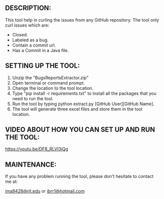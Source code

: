DESCRIPTION: 
------------
This tool help in curling the issues from any GitHub repository. The tool only curl issues which are:
- Closed.
- Labeled as a bug.
- Contain a commit url.
- Has a Commit in a Java file.


SETTING UP THE TOOL:
--------------------
1. Unzip the "BugsReportsExtractor.zip”
2. Open terminal or command prompt.
3. Change the location to the tool location.
4. Type "pip install -r requirements.txt" to install all the packages that you need to run the tool.
5. Run the tool by typing python extract.py [GitHub User][GitHub Name].
6. The tool will generate three excel files and store them in the tool location.


VIDEO ABOUT HOW YOU CAN SET UP AND RUN THE TOOL:
-----------------------------------------------
https://youtu.be/DF8_RLVI3jQg


MAINTENANCE:
-----------
If you have any problem running the tool, please don't hesitate to contact me at: 

ima9428@rit.edu or ibrr1@hotmail.com

